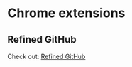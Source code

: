 # Chrome extensions

## Refined GitHub

Check out: [Refined GitHub](https://chrome.google.com/webstore/detail/refined-github/hlepfoohegkhhmjieoechaddaejaokhf)
